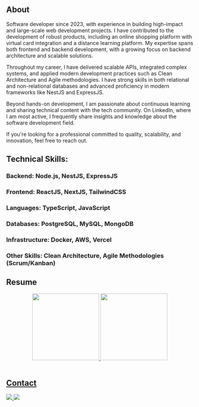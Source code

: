 ## About

Software developer since 2023, with experience in building high-impact and large-scale web development projects. I have contributed to the development of robust products, including an online shopping platform with virtual card integration and a distance learning platform. My expertise spans both frontend and backend development, with a growing focus on backend architecture and scalable solutions.

Throughout my career, I have delivered scalable APIs, integrated complex systems, and applied modern development practices such as Clean Architecture and Agile methodologies. I have strong skills in both relational and non-relational databases and advanced proficiency in modern frameworks like NestJS and ExpressJS.

Beyond hands-on development, I am passionate about continuous learning and sharing technical content with the tech community. On LinkedIn, where I am most active, I frequently share insights and knowledge about the software development field.

If you're looking for a professional committed to quality, scalability, and innovation, feel free to reach out.

## Technical Skills:

### Backend: Node.js, NestJS, ExpressJS

### Frontend: ReactJS, NextJS, TailwindCSS

### Languages: TypeScript, JavaScript

### Databases: PostgreSQL, MySQL, MongoDB

### Infrastructure: Docker, AWS, Vercel

### Other Skills: Clean Architecture, Agile Methodologies (Scrum/Kanban)

## Resume

<div align="center">
  <a href="https://github.com/DevVictor19">
  <img height="180em" src="https://github-readme-stats.vercel.app/api?username=DevVictor19&show_icons=true&theme=tokyonight&include_all_commits=true&count_private=true"/>
  <img height="180em" src="https://github-readme-stats.vercel.app/api/top-langs/?username=DevVictor19&layout=compact&langs_count=7&theme=tokyonight"/>
</div>
<br>
  
## Contact
  <div> 
    <a href = "mailto:antoniovictor1604@gmail.com">
      <img src="https://img.shields.io/badge/-Gmail-%23333?style=for-the-badge&logo=gmail&logoColor=white" target="_blank">
    </a>
    <a href="https://br.linkedin.com/in/antonio-victor-borges-4a2852228" target="_blank">
      <img src="https://img.shields.io/badge/-LinkedIn-%230077B5?style=for-the-badge&logo=linkedin&logoColor=white" target="_blank">
    </a> 
  </div>
<br>
